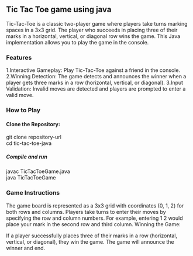 <h2>Tic Tac Toe game using java</h2>
Tic-Tac-Toe is a classic two-player game where players take turns marking spaces in a 3x3 grid. The player who succeeds in placing three of their marks in a horizontal, vertical, or diagonal row wins the game. This Java implementation allows you to play the game in the console.
<h3>Features</h3>
1.Interactive Gameplay: Play Tic-Tac-Toe against a friend in the console.
2.Winning Detection: The game detects and announces the winner when a player gets three marks in a row (horizontal, vertical, or diagonal).
3.Input Validation: Invalid moves are detected and players are prompted to enter a valid move.
<h3>How to Play</h3>
<h4>Clone the Repository:</h4>
git clone repository-url <br>
cd tic-tac-toe-java
<h5>Compile and run</h5>
javac TicTacToeGame.java<br>
java TicTacToeGame
  
<h3>Game Instructions</h3>
The game board is represented as a 3x3 grid with coordinates (0, 1, 2) for both rows and columns.
Players take turns to enter their moves by specifying the row and column numbers.
For example, entering 1 2 would place your mark in the second row and third column.
Winning the Game:

If a player successfully places three of their marks in a row (horizontal, vertical, or diagonal), they win the game.
The game will announce the winner and end.

